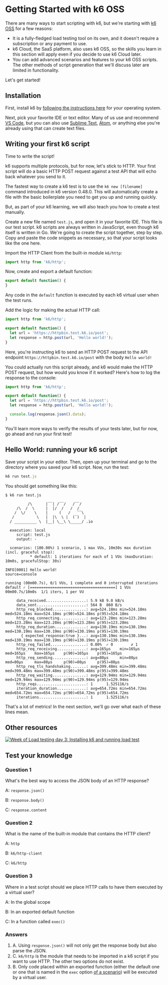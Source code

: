 # Getting Started with k6 OSS

There are many ways to start scripting with k6, but we're starting with [k6 OSS](https://github.com/grafana/k6) for a few reasons:
- It is a fully-fledged load testing tool on its own, and it doesn't require a subscription or any payment to use.
- k6 Cloud, the SaaS platform, also uses k6 OSS, so the skills you learn in this section will apply even if you decide to use k6 Cloud later.
- You can add advanced scenarios and features to your k6 OSS scripts. The other methods of script generation that we'll discuss later are limited in functionality.

Let's get started!

## Installation

First, install k6 by [following the instructions here](https://k6.io/docs/getting-started/installation/) for your operating system.

Next, pick your favorite IDE or text editor. Many of us use and recommend [VS Code](https://code.visualstudio.com/), but you can also use [Sublime Text](https://www.sublimetext.com/), [Atom](https://atom.io/), or anything else you're already using that can create text files.

## Writing your first k6 script

Time to write the script!

k6 supports multiple protocols, but for now, let's stick to HTTP. Your first script will do a basic HTTP POST request against a test API that will echo back whatever you send to it.

The fastest way to create a k6 test is to use the `k6 new [filename]` command introduced in k6 version 0.48.0. This will automatically create a file with the basic boilerplate you need to get you up and running quickly. 

But, as part of your k6 learning, we will also teach you how to create a test manually.

Create a new file named `test.js`, and open it in your favorite IDE. This file is our test script. k6 scripts are always written in JavaScript, even though k6 itself is written in Go. We're going to create the script together, step by step. Copy and paste the code snippets as necessary, so that your script looks like the one here. 

Import the HTTP Client from the built-in module `k6/http`:

```js
import http from 'k6/http';
```

Now, create and export a default function:

```js
export default function() {
}
```

Any code in the `default` function is executed by each k6 virtual user when the test runs.

Add the logic for making the actual HTTP call:

```js
import http from 'k6/http';

export default function() {
  let url = 'https://httpbin.test.k6.io/post';
  let response = http.post(url, 'Hello world!');
}
```

Here, you're instructing k6 to send an HTTP POST request to the API endpoint `https://httpbin.test.k6.io/post` with the body `Hello world!`

You could actually run this script already, and k6 would make the HTTP POST request, but how would you know if it worked? Here's how to log the response to the console:

```js
import http from 'k6/http';

export default function() {
  let url = 'https://httpbin.test.k6.io/post';
  let response = http.post(url, 'Hello world!');

  console.log(response.json().data);
}
```

You'll learn more ways to verify the results of your tests later, but for now, go ahead and run your first test!

## Hello World: running your k6 script

Save your script in your editor. Then, open up your terminal and go to the directory where you saved your k6 script. Now, run the test:

```js
k6 run test.js
```

You should get something like this:

```plain
$ k6 run test.js

          /\      |‾‾| /‾‾/   /‾‾/
     /\  /  \     |  |/  /   /  /
    /  \/    \    |     (   /   ‾‾\
   /          \   |  |\  \ |  (‾)  |
  / __________ \  |__| \__\ \_____/ .io

  execution: local
     script: test.js
     output: -

  scenarios: (100.00%) 1 scenario, 1 max VUs, 10m30s max duration (incl. graceful stop):
           * default: 1 iterations for each of 1 VUs (maxDuration: 10m0s, gracefulStop: 30s)

INFO[0001] Hello world!                                  source=console

running (00m00.7s), 0/1 VUs, 1 complete and 0 interrupted iterations
default ✓ [======================================] 1 VUs  00m00.7s/10m0s  1/1 iters, 1 per VU

     data_received..................: 5.9 kB 9.0 kB/s
     data_sent......................: 564 B  860 B/s
     http_req_blocked...............: avg=524.18ms min=524.18ms med=524.18ms max=524.18ms p(90)=524.18ms p(95)=524.18ms
     http_req_connecting............: avg=123.28ms min=123.28ms med=123.28ms max=123.28ms p(90)=123.28ms p(95)=123.28ms
     http_req_duration..............: avg=130.19ms min=130.19ms med=130.19ms max=130.19ms p(90)=130.19ms p(95)=130.19ms
       { expected_response:true }...: avg=130.19ms min=130.19ms med=130.19ms max=130.19ms p(90)=130.19ms p(95)=130.19ms
     http_req_failed................: 0.00%  ✓ 0        ✗ 1
     http_req_receiving.............: avg=165µs    min=165µs    med=165µs    max=165µs    p(90)=165µs    p(95)=165µs
     http_req_sending...............: avg=80µs     min=80µs     med=80µs     max=80µs     p(90)=80µs     p(95)=80µs
     http_req_tls_handshaking.......: avg=399.48ms min=399.48ms med=399.48ms max=399.48ms p(90)=399.48ms p(95)=399.48ms
     http_req_waiting...............: avg=129.94ms min=129.94ms med=129.94ms max=129.94ms p(90)=129.94ms p(95)=129.94ms
     http_reqs......................: 1      1.525116/s
     iteration_duration.............: avg=654.72ms min=654.72ms med=654.72ms max=654.72ms p(90)=654.72ms p(95)=654.72ms
     iterations.....................: 1      1.525116/s

```

That's a lot of metrics! In the next section, we'll go over what each of these lines mean.

## Other resources

[![Week of Load testing day 3: Installing k6 and running load test](../../images/week-of-testing-youtube.png)](https://www.youtube.com/embed/y5tteMKZUqk)

## Test your knowledge

### Question 1

What's the best way to access the JSON body of an HTTP response?

A: `response.json()`

B: `response.body()`

C: `response.content`

### Question 2

What is the name of the built-in module that contains the HTTP client?

A: `http`

B: `k6/http-client`

C: `k6/http`

### Question 3

Where in a test script should we place HTTP calls to have them executed by a virtual user?

A: In the global scope

B: In an exported default function

C: In a function called `exec()`

### Answers

1. A. Using `response.json()` will not only get the response body but also parse the JSON.
2. C. `k6/http` is the module that needs to be imported in a k6 script if you want to use HTTP. The other two options do not exist.
3. B. Only code placed within an exported function (either the default one or one that is named in the `exec` option [of a scenario](https://k6.io/docs/using-k6/scenarios/#common-options)) will be executed by a virtual user.
